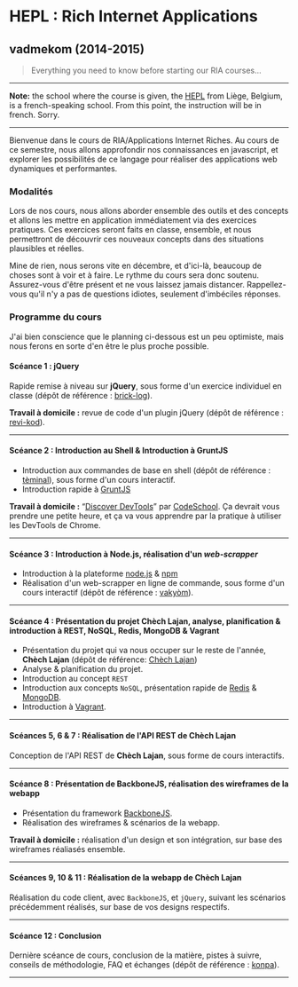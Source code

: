 # HEPL : Rich Internet Applications

## vadmekom (2014-2015)

> Everything you need to know before starting our RIA courses...

* * *

**Note:** the school where the course is given, the [HEPL](http://www.provincedeliege.be/hauteecole) from Liège, Belgium, is a french-speaking school. From this point, the instruction will be in french. Sorry.

* * *

Bienvenue dans le cours de RIA/Applications Internet Riches. Au cours de ce semestre, nous allons approfondir nos connaissances en javascript, et explorer les possibilités de ce langage pour réaliser des applications web dynamiques et performantes.

### Modalités

Lors de nos cours, nous allons aborder ensemble des outils et des concepts et allons les mettre en application immédiatement via des exercices pratiques.
Ces exercices seront faits en classe, ensemble, et nous permettront de découvrir ces nouveaux concepts dans des situations plausibles et réelles.

Mine de rien, nous serons vite en décembre, et d'ici-là, beaucoup de choses sont à voir et à faire.
Le rythme du cours sera donc soutenu. Assurez-vous d'être présent et ne vous laissez jamais distancer. Rappellez-vous qu'il n'y a pas de questions idiotes, seulement d'imbéciles réponses.

### Programme du cours

J'ai bien conscience que le planning ci-dessous est un peu optimiste, mais nous ferons en sorte d'en être le plus proche possible.

#### Scéance 1 : jQuery

Rapide remise à niveau sur **jQuery**, sous forme d'un exercice individuel en classe (dépôt de référence : [brick-log](https://github.com/HEPL-RIA/brick-log)).

**Travail à domicile :** revue de code d'un plugin jQuery (dépôt de référence : [revi-kod](https://github.com/HEPL-RIA/revi-kod)).

* * *

#### Scéance 2 : Introduction au Shell & Introduction à GruntJS

* Introduction aux commandes de base en shell (dépôt de référence : [tèminal](https://github.com/HEPL-RIA/teminal)), sous forme d'un cours interactif.
* Introduction rapide à [GruntJS](http://gruntjs.com)

**Travail à domicile :** “[Discover DevTools](https://www.codeschool.com/courses/discover-devtools)” par [CodeSchool](http://codeschool.com). Ça devrait vous prendre une petite heure, et ça va vous apprendre par la pratique à utiliser les DevTools de Chrome.

* * *

#### Scéance 3 : Introduction à Node.js, réalisation d'un *web-scrapper*

* Introduction à la plateforme [node.js](http://nodejs.org) & [npm](https://www.npmjs.org)
* Réalisation d'un web-scrapper en ligne de commande, sous forme d'un cours interactif (dépôt de référence : [vakyòm](https://github.com/HEPL-RIA/vakyom)).

* * *

#### Scéance 4 : Présentation du projet **Chèch Lajan**, analyse, planification & introduction à REST, NoSQL, Redis, MongoDB & Vagrant

* Présentation du projet qui va nous occuper sur le reste de l'année, **Chèch Lajan** (dépôt de référence: [Chèch Lajan](https://github.com/HEPL-RIA/chech-lajan))
* Analyse & planification du projet.
* Introduction au concept `REST`
* Introduction aux concepts `NoSQL`, présentation rapide de [Redis](http://redis.io) & [MongoDB](http://www.mongodb.org).
* Introduction à [Vagrant](http://www.vagrantup.com).

* * *

#### Scéances 5, 6 & 7 : Réalisation de l'API REST de **Chèch Lajan**

Conception de l'API REST de **Chèch Lajan**, sous forme de cours interactifs.

* * *

#### Scéance 8 : Présentation de BackboneJS, réalisation des wireframes de la webapp

* Présentation du framework [BackboneJS](http://backbonejs.org).
* Réalisation des wireframes & scénarios de la webapp.

**Travail à domicile :** réalisation d'un design et son intégration, sur base des wireframes réaliasés ensemble.

* * *

#### Scéances 9, 10 & 11 : Réalisation de la webapp de **Chèch Lajan**

Réalisation du code client, avec `BackboneJS`, et `jQuery`, suivant les scénarios précédemment réalisés, sur base de vos designs respectifs.

* * *

#### Scéance 12 : Conclusion

Dernière scéance de cours, conclusion de la matière, pistes à suivre, conseils de méthodologie, FAQ et échanges (dépôt de référence : [konpa](https://github.com/leny/konpa)).

* * *
